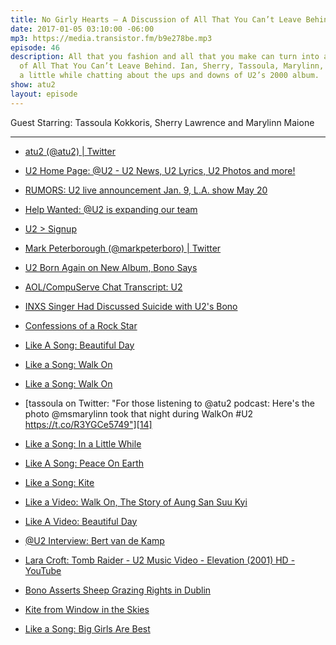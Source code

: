 ```yaml
---
title: No Girly Hearts — A Discussion of All That You Can’t Leave Behind
date: 2017-01-05 03:10:00 -06:00
mp3: https://media.transistor.fm/b9e278be.mp3
episode: 46
description: All that you fashion and all that you make can turn into a 90m discussion
  of All That You Can’t Leave Behind. Ian, Sherry, Tassoula, Marylinn, and Chris spend
  a little while chatting about the ups and downs of U2’s 2000 album.
show: atu2
layout: episode
---
```


Guest Starring: Tassoula Kokkoris, Sherry Lawrence and Marylinn Maione

***

* [atu2 (@atu2) | Twitter][1]

* [U2 Home Page: @U2 - U2 News, U2 Lyrics, U2 Photos and more!][2]

* [RUMORS: U2 live announcement Jan. 9, L.A. show May 20][3]

* [Help Wanted: @U2 is expanding our team][4]

* [U2 &gt; Signup][5]

* [Mark Peterborough (@markpeterboro) | Twitter][6]

* [U2 Born Again on New Album, Bono Says][7]

* [AOL/CompuServe Chat Transcript: U2][8]

* [INXS Singer Had Discussed Suicide with U2's Bono][9]

* [Confessions of a Rock Star][10]

* [Like A Song: Beautiful Day][11]

* [Like a Song: Walk On][12]

* [Like a Song: Walk On][13]

* [tassoula on Twitter: "For those listening to @atu2 podcast: Here's the photo @msmarylinn took that night during WalkOn #U2 https://t.co/R3YGCe5749"][14]

* [Like a Song: In a Little While][15]

* [Like A Song: Peace On Earth][16]

* [Like a Song: Kite][17]

* [Like a Video: Walk On, The Story of Aung San Suu Kyi][18]

* [Like A Video: Beautiful Day][19]

* [@U2 Interview: Bert van de Kamp][20]

* [Lara Croft: Tomb Raider - U2 Music Video - Elevation (2001) HD - YouTube][21]

* [Bono Asserts Sheep Grazing Rights in Dublin][22]

* [Kite from Window in the Skies][23]

* [Like a Song: Big Girls Are Best][24]

[1]: https://twitter.com/atu2
[2]: http://www.atu2.com/
[3]: http://www.atu2.com/news/rumors-u2-live-announcement-jan-9-la-show-may-20.html
[4]: http://www.atu2.com/news/help-wanted-u2-is-expanding-our-team.html
[5]: http://www.u2.com/subscribe
[6]: https://twitter.com/markpeterboro
[7]: http://www.atu2.com/news/u2-born-again-on-new-album-bono-says.html
[8]: http://www.atu2.com/news/aolcompuserve-chat-transcript-u2.html
[9]: http://www.atu2.com/news/inxs-singer-had-discussed-suicide-with-u2s-bono.html
[10]: http://www.atu2.com/news/confessions-of-a-rock-star.html
[11]: http://www.atu2.com/news/like-a-song-beautiful-day-1.html
[12]: http://www.atu2.com/news/like-a-song-walk-on-1.html
[13]: http://www.atu2.com/news/like-a-song-walk-on.html
[14]: https://twitter.com/tassoula/status/816850620376190976
[15]: http://www.atu2.com/news/like-a-song-in-a-little-while.html
[16]: http://www.atu2.com/news/like-a-song-peace-on-earth.html
[17]: http://www.atu2.com/news/like-a-song-kite.html
[18]: http://www.atu2.com/news/like-a-video-walk-on-the-story-of-aung-san-suu-kyi.html
[19]: http://www.atu2.com/news/like-a-video-beautiful-day.html
[20]: http://www.atu2.com/news/u2-interview-bert-van-de-kamp.html
[21]: https://www.youtube.com/watch?v=lvInYhF9CfE
[22]: https://news.google.com/newspapers?id=uJtOAAAAIBAJ&amp;sjid=6UQDAAAAIBAJ&amp;pg=4966%2C7170556
[23]: https://www.youtube.com/watch?v=epkYdpjsw0c
[24]: http://www.atu2.com/news/like-a-song-big-girls-are-best.html
